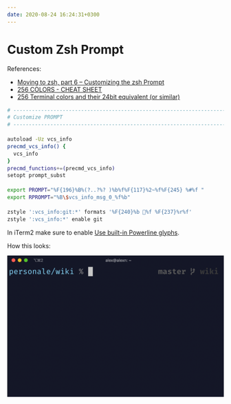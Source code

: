 ```yaml
---
date: 2020-08-24 16:24:31+0300
---
```


# Custom Zsh Prompt

References:
- [Moving to zsh, part 6 – Customizing the zsh Prompt](https://scriptingosx.com/2019/07/moving-to-zsh-06-customizing-the-zsh-prompt/)
- [256 COLORS - CHEAT SHEET](https://jonasjacek.github.io/colors/)
- [256 Terminal colors and their 24bit equivalent (or
  similar)](https://www.calmar.ws/vim/256-xterm-24bit-rgb-color-chart.html)

```sh
# ------------------------------------------------------------------------------
# Customize PROMPT
# ------------------------------------------------------------------------------

autoload -Uz vcs_info
precmd_vcs_info() {
  vcs_info
}
precmd_functions+=(precmd_vcs_info)
setopt prompt_subst

export PROMPT="%F{196}%B%(?..?%? )%b%f%F{117}%2~%f%F{245} %#%f "
export RPROMPT="%B\$vcs_info_msg_0_%f%b"

zstyle ':vcs_info:git:*' formats '%F{240}%b %f %F{237}%r%f'
zstyle ':vcs_info:*' enable git
```

In iTerm2 make sure to enable [Use built-in Powerline glyphs](https://www.iterm2.com/documentation-preferences-profiles-text.html).

How this looks:

![Screenshot of zsh prompt](assets/custom-zsh-prompt.png)